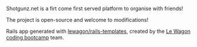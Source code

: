 Shotgunz.net is a firt come first served platform to organise with friends! 

The project is open-source and welcome to modifications!



Rails app generated with [lewagon/rails-templates](https://github.com/lewagon/rails-templates), created by the [Le Wagon coding bootcamp](https://www.lewagon.com) team.
